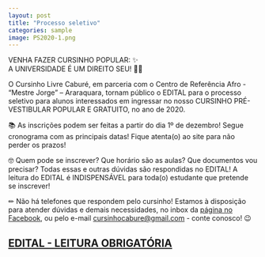 ```yaml
---
layout: post
title: "Processo seletivo"
categories: sample
image: PS2020-1.png
---
```


VENHA FAZER CURSINHO POPULAR: ✨ <br>
A UNIVERSIDADE É UM DIREITO SEU! 👩‍🎓

O Cursinho Livre Caburé, em parceria com o Centro de Referência Afro - “Mestre Jorge” – Araraquara, tornam público o EDITAL para o processo seletivo para alunos interessados em ingressar no nosso CURSINHO PRÉ-VESTIBULAR POPULAR E GRATUITO, no ano de 2020.

📚 As inscrições podem ser feitas a partir do dia 1º de dezembro! Segue cronograma com as principais datas! Fique atenta(o) ao site para não perder os prazos!

🤓 Quem pode se inscrever? Que horário são as aulas? Que documentos vou precisar? Todas essas e outras dúvidas são respondidas no EDITAL! A leitura do EDITAL é INDISPENSÁVEL para toda(o) estudante que pretende se inscrever!

✏ Não há telefones que respondem pelo cursinho! Estamos à disposição para atender dúvidas e demais necessidades, no inbox da <a href="https://www.facebook.com/cursinhocabure">página no Facebook</a>, ou pelo e-mail cursinhocabure@gmail.com - conte conosco! 😉

## [<u>**EDITAL - LEITURA OBRIGATÓRIA**</u>](https://ia601506.us.archive.org/30/items/edital2020/EDITAL%202020.pdf)
